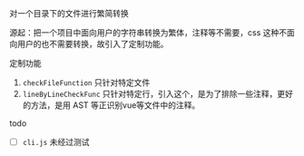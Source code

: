 
对一个目录下的文件进行繁简转换

源起：把一个项目中面向用户的字符串转换为繁体，注释等不需要，css 这种不面向用户的也不需要转换，故引入了定制功能。

定制功能
1. `checkFileFunction` 只针对特定文件
2. `lineByLineCheckFunc` 只针对特定行，引入这个，是为了排除一些注释，更好的方法，是用 AST 等正识别vue等文件中的注释。

todo
- [ ]  `cli.js` 未经过测试
